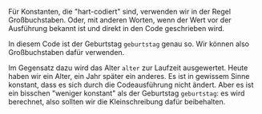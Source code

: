 Für Konstanten, die "hart-codiert" sind, verwenden wir in der Regel Großbuchstaben. Oder, mit anderen Worten, wenn der Wert vor der Ausführung bekannt ist und direkt in den Code geschrieben wird.

In diesem Code ist der Geburtstag `geburtstag` genau so. Wir können also Großbuchstaben dafür verwenden.

Im Gegensatz dazu wird das Alter `alter` zur Laufzeit ausgewertet. Heute haben wir ein Alter, ein Jahr später ein anderes. Es ist in gewissem Sinne konstant, dass es sich durch die Codeausführung nicht ändert. Aber es ist ein bisschen "weniger konstant" als der Geburtstag `geburtstag`: es wird berechnet, also sollten wir die Kleinschreibung dafür beibehalten.
